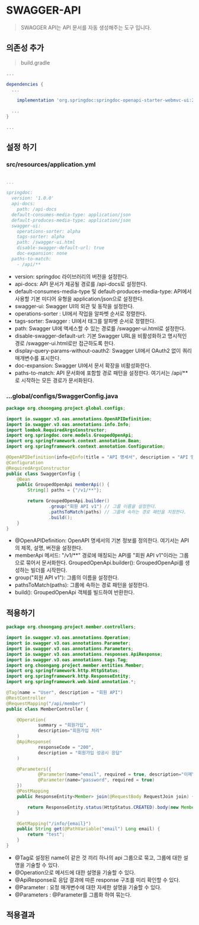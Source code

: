 # SWAGGER-API 
> SWAGGER API는 API 문서를 자동 생성해주는 도구 입니다.

## 의존성 추가 

> build.gradle

```groovy
...

dependencies {
  ...

	implementation 'org.springdoc:springdoc-openapi-starter-webmvc-ui:2.6.0'

  ...
}

...

```

## 설정 하기 

### src/resources/application.yml

```yaml

...

springdoc:
  version: '1.0.0'
  api-docs:
    path: /api-docs
  default-consumes-media-type: application/json
  default-produces-media-type: application/json
  swagger-ui:
    operations-sorter: alpha
    tags-sorter: alpha
    path: /swagger-ui.html
    disable-swagger-default-url: true
    doc-expansion: none
  paths-to-match:
    - /api/**
```

- version: springdoc 라이브러리의 버전을 설정한다.
- api-docs: API 문서가 제공될 경로를 /api-docs로 설정한다.
- default-consumes-media-type 및 default-produces-media-type: API에서 사용할 기본 미디어 유형을 application/json으로 설정한다.
- swagger-ui: Swagger UI의 외관 및 동작을 설정한다.
- operations-sorter : UI에서 작업을 알파벳 순서로 정렬한다.
- tags-sorter: Swagger : UI에서 태그를 알파벳 순서로 정렬한다.
- path: Swagger UI에 액세스할 수 있는 경로를 /swagger-ui.html로 설정한다.
- disable-swagger-default-url: 기본 Swagger URL을 비활성화하고 명시적인 경로 /swagger-ui.html로만 접근하도록 한다.
- display-query-params-without-oauth2: Swagger UI에서 OAuth2 없이 쿼리 매개변수를 표시한다.
- doc-expansion: Swagger UI에서 문서 확장을 비활성화한다.
- paths-to-match: API 문서화에 포함할 경로 패턴을 설정한다. 여기서는 /api/** 로 시작하는 모든 경로가 문서화된다.


### ...global/configs/SwaggerConfig.java

```java
package org.choongang.project.global.configs;

import io.swagger.v3.oas.annotations.OpenAPIDefinition;
import io.swagger.v3.oas.annotations.info.Info;
import lombok.RequiredArgsConstructor;
import org.springdoc.core.models.GroupedOpenApi;
import org.springframework.context.annotation.Bean;
import org.springframework.context.annotation.Configuration;

@OpenAPIDefinition(info=@Info(title = "API 명세서", description = "API 명세서 설명", version = "v1"))
@Configuration
@RequiredArgsConstructor
public class SwaggerConfig {
    @Bean
    public GroupedOpenApi memberApi() {
        String[] paths = {"/v1/**"};

        return GroupedOpenApi.builder()
                .group("회원 API v1") // 그룹 이름을 설정한다.
                .pathsToMatch(paths) // 그룹에 속하는 경로 패턴을 지정한다.
                .build();
    }
}
```

- @OpenAPIDefinition: OpenAPI 명세서의 기본 정보를 정의한다. 여기서는 API의 제목, 설명, 버전을 설정한다.
- memberApi 메서드: "/v1/**" 경로에 매칭되는 API를 "회원 API v1"이라는 그룹으로 묶어서 문서화한다.
GroupedOpenApi.builder(): GroupedOpenApi를 생성하는 빌더를 시작한다.
- group("회원 API v1"): 그룹의 이름을 설정한다.
- pathsToMatch(paths): 그룹에 속하는 경로 패턴을 설정한다.
- build(): GroupedOpenApi 객체를 빌드하여 반환한다.


## 적용하기

```java
package org.choongang.project.member.controllers;

import io.swagger.v3.oas.annotations.Operation;
import io.swagger.v3.oas.annotations.Parameter;
import io.swagger.v3.oas.annotations.Parameters;
import io.swagger.v3.oas.annotations.responses.ApiResponse;
import io.swagger.v3.oas.annotations.tags.Tag;
import org.choongang.project.member.entities.Member;
import org.springframework.http.HttpStatus;
import org.springframework.http.ResponseEntity;
import org.springframework.web.bind.annotation.*;

@Tag(name = "User", description = "회원 API")
@RestController
@RequestMapping("/api/member")
public class MemberController {

    @Operation(
            summary = "회원가입",
            description="회원가입 처리"
    )
    @ApiResponse(
            responseCode = "200",
            description = "회원가입 성공시 응답"
    )

    @Parameters({
            @Parameter(name="email", required = true, description="이메일"),
            @Parameter(name="password", required = true)
    })
    @PostMapping
    public ResponseEntity<Member> join(@RequestBody RequestJoin join) {

        return ResponseEntity.status(HttpStatus.CREATED).body(new Member());
    }

    @GetMapping("/info/{email}")
    public String get(@PathVariable("email") Long email) {
        return "test";
    }
}
```

- @Tag로 설정된 name이 같은 것 끼리 하나의 api 그룹으로 묶고, 그룹에 대한 설명을 기술할 수 있다.
- @Operation으로 메서드에 대한 설명을 기술할 수 있다.
- @ApiResponse로 응답 결과에 따른 response 구조를 미리 확인할 수 있다.
- @Parameter : 요청 매개변수에 대한 자세한 설명을 기술할 수 있다.
- @Parameters : @Parameter를 그룹화 하여 묶는다.

## 적용결과



